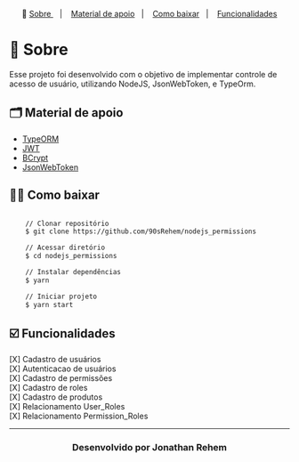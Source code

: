 <p align="center">🎉
  <a href="#-sobre"> Sobre </a>&nbsp;&nbsp;&nbsp;|&nbsp;&nbsp;&nbsp;
  <a href="#-material-de-apoio">Material de apoio</a>&nbsp;&nbsp;&nbsp;|&nbsp;&nbsp;&nbsp;
  <a href="#-como-baixar">Como baixar</a>&nbsp;&nbsp;&nbsp;|&nbsp;&nbsp;&nbsp;
  <a href="#️-funcionalidades">Funcionalidades</a>
</p>

# 🔖 Sobre

Esse projeto foi desenvolvido com o objetivo de implementar controle de acesso de usuário, utilizando NodeJS, JsonWebToken, e TypeOrm.

## 🗂 Material de apoio

- [TypeORM](typeorm.io/)
- [JWT](https://jwt.io)
- [BCrypt](https://www.npmjs.com/package/bcrypt)
- [JsonWebToken](www.npmjs.com/package/jsonwebtoken)

## 👍🏻 Como baixar

```bash

    // Clonar repositório
    $ git clone https://github.com/90sRehem/nodejs_permissions

    // Acessar diretório
    $ cd nodejs_permissions

    // Instalar dependências
    $ yarn

    // Iniciar projeto
    $ yarn start
```

## ☑️ Funcionalidades

[X] Cadastro de usuários <br/>
[X] Autenticacao de usuários<br/>
[X] Cadastro de permissões<br/>
[X] Cadastro de roles<br/>
[X] Cadastro de produtos<br/>
[X] Relacionamento User_Roles<br/>
[X] Relacionamento Permission_Roles<br/>

---

<h3 align="center">Desenvolvido por Jonathan Rehem </h3>
